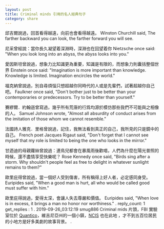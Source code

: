 ```yaml
---
layout: post
title: Criminal minds 引用的名人經典句子
category: share
---
```

邱吉爾說過，回首看得越遠，向前也會看得越遠。
Winston Churchill said, The farther backward you can look, the farther forward you will see.

尼采曾經說：當你長久凝望着深淵時，深淵也在回望着你
Nietzsche once said: "When you look long into an abyss, the abyss looks into you."

愛因斯坦曾說過，想象力比知識更為重要，知識是有限的，而想象力則囊括整個世界
Einstein once said: "Imagination is more important than knowledge. Knowledge is limited. Imagination encircles the world."

福克納曾說過，別自尋煩惱只想超越你同時代的人或是先輩們，試著超越你自己吧。
Faulkner once said, "Don't bother just to be better than your contemporaries or predecessors. Try to be better than yourself."

賽繆爾．約翰遜曾寫過，幾乎所有荒唐的行爲均源於模仿那些我們不可能與之相像的人。
Samuel Johnson wrote, "Almost all absurdity of conduct arises from the imitation of those whom we cannot resemble."

法國詩人雅克．里格曾說過，記住，我無法看到真正的自己，我所見的只是鏡中的自己。
French poet Jacques Rigaut said, "Don't forget that I cannot see myself that my role is limited to being the one who looks in the mirror."

甘迺迪的母親蘿絲曾說過：連鳥兒都會在暴風雨後歡唱，人們為什麼在陽光普照的時候，還不盡情享受快樂呢？
Rose Kennedy once said, "Birds sing after a storm. Why shouldn't people feel as free to delight in whatever sunlight remains to them?"

歐里庇得曾說過，當一個好人受到傷害，所有稱得上好人者，必定感同身受。
Euripides said, "When a good man is hurt, all who would be called good must suffer with him."

歐里庇得說過，愛得太深，會讓人失去尊嚴和價值。
Euripides said, "When love is in excess, it brings a man no honor nor worthiness."
.
reply_count: 1
get_replies : 1
.
2019-09-26_03:12:19 smug886
Criminal mids 片頭，FBI 實驗室位於 [Quantico](https://zh.wikipedia.org/wiki/%E5%8C%A1%E6%8F%90%E7%A7%91)，維吉尼亞州的一個小鎮，[NCIS](https://zh.wikipedia.org/wiki/%E7%BE%8E%E5%9C%8B%E6%B5%B7%E8%BB%8D%E7%8A%AF%E7%BD%AA%E8%AA%BF%E6%9F%A5%E5%B1%80) 也在此地 ，才不到五百位居民的小地方是好多美劇的故事背景。
.
